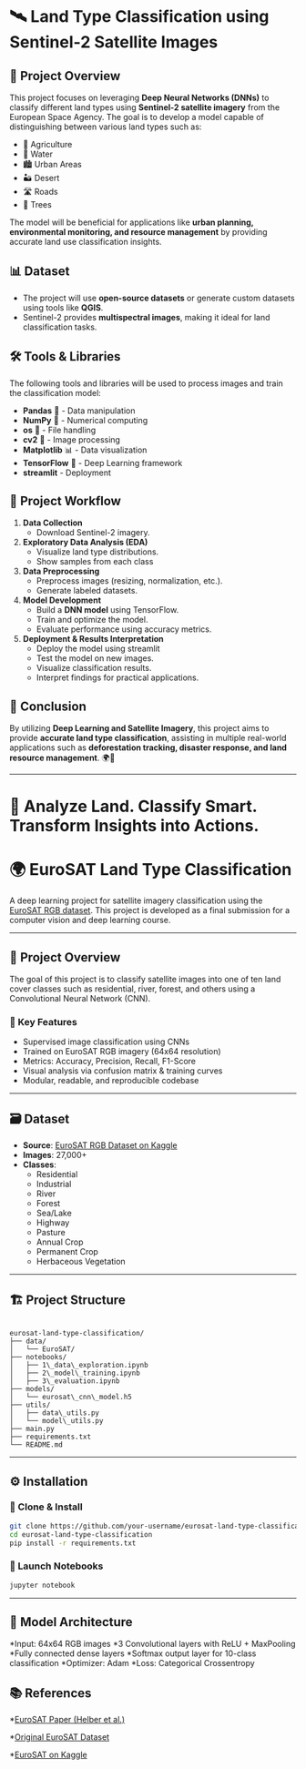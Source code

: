 # 🛰️ Land Type Classification using Sentinel-2 Satellite Images

## 📌 Project Overview

This project focuses on leveraging **Deep Neural Networks (DNNs)** to classify different land types using **Sentinel-2 satellite imagery** from the European Space Agency. The goal is to develop a model capable of distinguishing between various land types such as:

- 🌾 Agriculture  
- 🌊 Water  
- 🏙️ Urban Areas  
- 🏜️ Desert  
- 🛣️ Roads  
- 🌳 Trees  

The model will be beneficial for applications like **urban planning, environmental monitoring, and resource management** by providing accurate land use classification insights.

## 📊 Dataset

- The project will use **open-source datasets** or generate custom datasets using tools like **QGIS**.
- Sentinel-2 provides **multispectral images**, making it ideal for land classification tasks.

## 🛠 Tools & Libraries

The following tools and libraries will be used to process images and train the classification model:

- **Pandas** 🐼 - Data manipulation
- **NumPy** 🔢 - Numerical computing
- **os** 📂 - File handling
- **cv2** 📸 - Image processing
- **Matplotlib** 📊 - Data visualization
- **TensorFlow** 🤖 - Deep Learning framework
- **streamlit** - Deployment

## 🚀 Project Workflow

1. **Data Collection**
   - Download Sentinel-2 imagery.
2. **Exploratory Data Analysis (EDA)**
   - Visualize land type distributions.
   - Show samples from each class
3. **Data Preprocessing**
   - Preprocess images (resizing, normalization, etc.).
   - Generate labeled datasets.
4. **Model Development**
   - Build a **DNN model** using TensorFlow.
   - Train and optimize the model.
   - Evaluate performance using accuracy metrics.
5. **Deployment & Results Interpretation**
   - Deploy the model using streamlit
   - Test the model on new images.
   - Visualize classification results.
   - Interpret findings for practical applications.

## 🔗 Conclusion

By utilizing **Deep Learning and Satellite Imagery**, this project aims to provide **accurate land type classification**, assisting in multiple real-world applications such as **deforestation tracking, disaster response, and land resource management**. 🌍📡

---
🔗 **Analyze Land. Classify Smart. Transform Insights into Actions.**
=======
# 🌍 EuroSAT Land Type Classification

A deep learning project for satellite imagery classification using the [EuroSAT RGB dataset](https://www.kaggle.com/code/swaroopsrisailam/eurosat-land-classification). This project is developed as a final submission for a computer vision and deep learning course.

---

## 📌 Project Overview

The goal of this project is to classify satellite images into one of ten land cover classes such as residential, river, forest, and others using a Convolutional Neural Network (CNN).

### 🧠 Key Features

- Supervised image classification using CNNs
- Trained on EuroSAT RGB imagery (64x64 resolution)
- Metrics: Accuracy, Precision, Recall, F1-Score
- Visual analysis via confusion matrix & training curves
- Modular, readable, and reproducible codebase

---

## 🗃️ Dataset

- **Source**: [EuroSAT RGB Dataset on Kaggle](https://www.kaggle.com/code/swaroopsrisailam/eurosat-land-classification)
- **Images**: 27,000+
- **Classes**:
  - Residential
  - Industrial
  - River
  - Forest
  - Sea/Lake
  - Highway
  - Pasture
  - Annual Crop
  - Permanent Crop
  - Herbaceous Vegetation

---

## 🏗️ Project Structure

```

eurosat-land-type-classification/
├── data/                    
│   └── EuroSAT/
├── notebooks/            
│   ├── 1\_data\_exploration.ipynb
│   ├── 2\_model\_training.ipynb
│   ├── 3\_evaluation.ipynb
├── models/                  
│   └── eurosat\_cnn\_model.h5
├── utils/                   
│   ├── data\_utils.py
│   └── model\_utils.py
├── main.py                   
├── requirements.txt
└── README.md

```

---

## ⚙️ Installation

### 🐍 Clone & Install

```bash
git clone https://github.com/your-username/eurosat-land-type-classification.git
cd eurosat-land-type-classification
pip install -r requirements.txt
````

### 🧪 Launch Notebooks

```bash
jupyter notebook
```

---

## 🧠 Model Architecture

*Input: 64x64 RGB images
*3 Convolutional layers with ReLU + MaxPooling
*Fully connected dense layers
*Softmax output layer for 10-class classification
*Optimizer: Adam
*Loss: Categorical Crossentropy

## 📚 References

*[EuroSAT Paper (Helber et al.)](https://arxiv.org/abs/1709.00029)

*[Original EuroSAT Dataset](https://github.com/phelber/eurosat)

*[EuroSAT on Kaggle](https://www.kaggle.com/code/swaroopsrisailam/eurosat-land-classification)
